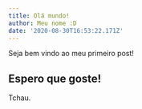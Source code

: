 ```yaml
---
title: Olá mundo!
author: Meu nome :D
date: '2020-08-30T16:53:22.171Z'
---
```


Seja bem vindo ao meu primeiro post!

## Espero que goste!

Tchau.